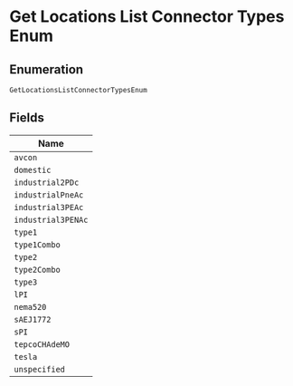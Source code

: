 
# Get Locations List Connector Types Enum

## Enumeration

`GetLocationsListConnectorTypesEnum`

## Fields

| Name |
|  --- |
| `avcon` |
| `domestic` |
| `industrial2PDc` |
| `industrialPneAc` |
| `industrial3PEAc` |
| `industrial3PENAc` |
| `type1` |
| `type1Combo` |
| `type2` |
| `type2Combo` |
| `type3` |
| `lPI` |
| `nema520` |
| `sAEJ1772` |
| `sPI` |
| `tepcoCHAdeMO` |
| `tesla` |
| `unspecified` |

